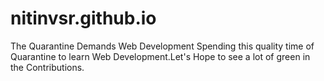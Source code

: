 # nitinvsr.github.io
The Quarantine Demands Web Development
Spending this quality time of Quarantine to learn Web Development.Let's Hope to see a lot of green in the Contributions.

